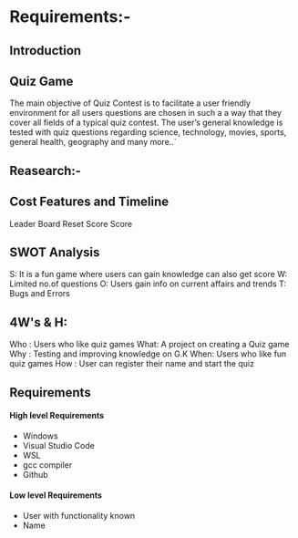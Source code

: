 # Requirements:-
## Introduction
## Quiz Game
The main objective of Quiz Contest is to facilitate a user friendly environment for all users questions are chosen in such a a way that they cover all fields of a typical quiz contest. The user’s general knowledge is tested with quiz questions regarding science, technology, movies, sports, general health, geography and many more..`
## Reasearch:-

## Cost Features and Timeline
Leader Board
Reset Score
Score
## SWOT Analysis
 S: It is a fun game where users can gain knowledge can also get score
 W: Limited no.of questions
 O: Users gain info on current affairs and trends
 T: Bugs and Errors
 ## 4W's & H:
 Who : Users who like quiz games
 What: A project on creating a Quiz game
 Why : Testing and improving knowledge on G.K
 When: Users who like fun quiz games
 How : User can register their name and start the quiz
 ## Requirements
  #### High level Requirements                  
  * Windows                                  
  * Visual Studio Code                       
  * WSL
  * gcc compiler
  * Github  
  #### Low level Requirements   
  * User with functionality known
  * Name
